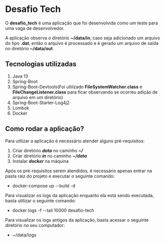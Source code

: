 # Desafio Tech

O **desafio_tech** é uma aplicação que foi desenvolvida como um teste para uma vaga de desenvolvedor.

A aplicação observa o diretório **~/data/in**, caso seja adicionado um arquivo do tipo **.dat**, então o arquivo é processado e é gerado um arquivo de saída no diretório **~/data/out**

## Tecnologias utilizadas
1. Java 13
2. Spring-Boot
3. Spring-Boot-Devtools(Foi utilizado **FileSystemWatcher.class** e **FileChangeListener.class** para ficar observando se ocorreu adição de arquivo em um diretório)
4. Spring-Boot-Starter-Log4j2
5. Lombok
6. Docker

## Como rodar a aplicação?

Para utilizar a aplicação é necessário atender alguns pré-requisitos:
1. Criar diretório ***data*** no caminho ***~/***
2. Criar diretório ***in*** no caminho ***~/data***
3. Instalar ***docker*** na máquina

Após os pré-requisitos serem atendidos, é necessário apenas entrar na pasta raiz do projeto e executar o seguinte comando:
- docker-compose up --build -d

Para visualizar os logs da aplicação enquanto ela está sendo executada, basta utilizar o seguinte comando:
- docker logs -f --tail 10000 desafio-tech

Para visualizar os logs antigos da aplicação, basta acessar o seguinte diretório no seu computador:
- ~/data/logs